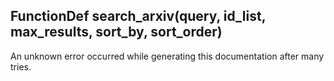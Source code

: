 ## FunctionDef search_arxiv(query, id_list, max_results, sort_by, sort_order)
An unknown error occurred while generating this documentation after many tries.
